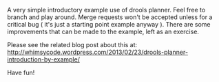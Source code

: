 A very simple introductory example use of drools planner. Feel free to branch and play around. Merge requests won't be accepted unless for a critical bug ( it's just a starting point example anyway ). There are some improvements that can be made to the example, left as an exercise.

Please see the related blog post about this at:  http://whimsycode.wordpress.com/2013/02/23/drools-planner-introduction-by-example/

Have fun!

